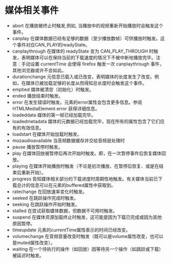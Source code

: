 # 媒体相关事件

- abort 在播放被终止时触发,例如, 当播放中的视频重新开始播放时会触发这个事件。
- canplay 在媒体数据已经有足够的数据（至少播放数帧）可供播放时触发。这个事件对应CAN_PLAY的readyState。
- canplaythrough 在媒体的 readyState 变为 CAN_PLAY_THROUGH 时触发，表明媒体可以在保持当前的下载速度的情况下不被中断地播放完毕。注意：手动设置 currentTime 会使得 firefox 触发一次 canplaythrough 事件，其他浏览器或许不会如此。
- durationchange 元信息已载入或已改变，表明媒体的长度发生了改变。例如，在媒体已被加载足够的长度从而得知总长度时会触发这个事件。
- emptied 媒体被清空（初始化）时触发。
- ended 播放结束时触发。
- error 在发生错误时触发。元素的error属性会包含更多信息。参阅 HTMLMediaElement.error 获得详细信息。
- loadeddata 媒体的第一帧已经加载完毕。
- loadedmetadata 媒体的元数据已经加载完毕，现在所有的属性包含了它们应有的有效信息。
- loadstart 在媒体开始加载时触发。
- mozaudioavailable 当音频数据缓存并交给音频层处理时
- pause 播放暂停时触发。
- play 在媒体回放被暂停后再次开始时触发。即，在一次暂停事件后恢复媒体回放。
- playing 在媒体开始播放时触发（不论是初次播放、在暂停后恢复、或是在结束后重新开始）。
- progress 告知媒体相关部分的下载进度时周期性地触发。有关媒体当前已下载总计的信息可以在元素的buffered属性中获取到。
- ratechange 在回放速率变化时触发。
- seeked 在跳跃操作完成时触发。
- seeking 在跳跃操作开始时触发。
- stalled 在尝试获取媒体数据，但数据不可用时触发。
- suspend 在媒体资源加载终止时触发，这可能是因为下载已完成或因为其他原因暂停。
- timeupdate 元素的currentTime属性表示的时间已经改变。
- volumechange 在音频音量改变时触发（既可以是volume属性改变，也可以是muted属性改变）。
- waiting 在一个待执行的操作（如回放）因等待另一个操作（如跳跃或下载）被延迟时触发。